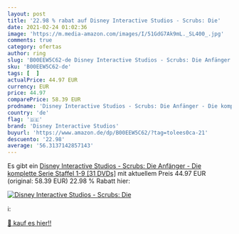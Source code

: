 ```yaml
---
layout: post
title: '22.98 % rabat auf Disney Interactive Studios - Scrubs: Die'
date: 2021-02-24 01:02:36
image: 'https://m.media-amazon.com/images/I/51GdG7Ak9mL._SL400_.jpg'
comments: true
category: ofertas
author: ring
slug: 'B00EEW5C62-de Disney Interactive Studios - Scrubs: Die Anfänger - Die...'
sku: 'B00EEW5C62-de'
tags: [  ]
actualPrice: 44.97 EUR
currency: EUR
price: 44.97
comparePrice: 58.39 EUR
prodname: 'Disney Interactive Studios - Scrubs: Die Anfänger - Die komplette Serie  Staffel 1-9 [31 DVDs]'
country: 'de'
flag: '🇩🇪'
brand: 'Disney Interactive Studios'
buyurl: 'https://www.amazon.de/dp/B00EEW5C62/?tag=tolees0ca-21'
descuento: '22.98'
average: '56.3137142857143'
---
```


Es gibt ein [Disney Interactive Studios - Scrubs: Die Anfänger - Die komplette Serie  Staffel 1-9 [31 DVDs]](https://www.amazon.de/dp/B00EEW5C62/?tag=tolees0ca-21) mit aktuellem Preis 44.97 EUR (original: 58.39 EUR) 22.98 % Rabatt hier:

[![Disney Interactive Studios - Scrubs: Die](https://m.media-amazon.com/images/I/51GdG7Ak9mL._SL400_.jpg)](https://www.amazon.de/dp/B00EEW5C62/?tag=tolees0ca-21)

ℹ️:


[🛒 kauf es hier!!](https://www.amazon.de/dp/B00EEW5C62/?tag=tolees0ca-21)
